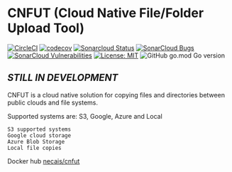 # CNFUT (Cloud Native File/Folder Upload Tool)

[![CircleCI](https://dl.circleci.com/status-badge/img/gh/necais/cnfut/tree/main.svg?style=shield)](https://dl.circleci.com/status-badge/redirect/gh/necais/cnfut/tree/main)
[![codecov](https://codecov.io/gh/necais/cnfut/branch/main/graph/badge.svg?token=GAZ72S3I2J)](https://codecov.io/gh/necais/cnfut)
 [![Sonarcloud Status](https://sonarcloud.io/api/project_badges/measure?project=cnfut&metric=alert_status)](https://sonarcloud.io/dashboard?id=cnfut) 
 [![SonarCloud Bugs](https://sonarcloud.io/api/project_badges/measure?project=cnfut&metric=bugs)](https://sonarcloud.io/component_measures/metric/reliability_rating/list?id=cnfut)
 [![SonarCloud Vulnerabilities](https://sonarcloud.io/api/project_badges/measure?project=cnfut&metric=vulnerabilities)](https://sonarcloud.io/component_measures/metric/security_rating/list?id=cnfut)
[![License: MIT](https://img.shields.io/badge/License-MIT-blue.svg?style=plastic)](https://opensource.org/licenses/MIT)
![GitHub go.mod Go version](https://img.shields.io/github/go-mod/go-version/necais/cnfut?style=plastic)


## _STILL IN DEVELOPMENT_

CNFUT is a cloud native solution for copying files and directories between public clouds and file systems. 

Supported systems are: S3, Google, Azure and Local
    
    S3 supported systems
    Google cloud storage
    Azure Blob Storage
    Local file copies
    

Docker hub
 [necais/cnfut](https://hub.docker.com/r/necais/cnfut)
